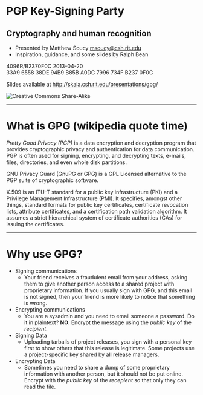 # PGP Key-Signing Party

## Cryptography and human recognition

- Presented by Matthew Soucy <msoucy@csh.rit.edu>
- Inspiration, guidance, and some slides by Ralph Bean

4096R/B2370F0C 2013-04-20  
33A9 6558 38DE 94B9 B85B  A0DC 7996 734F B237 0F0C

Slides available at http://skaia.csh.rit.edu/presentations/gpg/

![Creative Commons Share-Alike](http://i.creativecommons.org/l/by-sa/3.0/88x31.png)

---

# What is GPG (wikipedia quote time)

*Pretty Good Privacy (PGP)* is a data encryption and decryption program that provides cryptographic privacy and authentication for data communication.
PGP is often used for signing, encrypting, and decrypting texts, e-mails, files, directories, and even whole disk partitions.

GNU Privacy Guard (GnuPG or GPG) is a GPL Licensed alternative to the PGP suite of cryptographic software.

X.509 is an ITU-T standard for a public key infrastructure (PKI) and a Privilege Management Infrastructure (PMI).
It specifies, amongst other things, standard formats for public key certificates, certificate revocation lists,
attribute certificates, and a certification path validation algorithm.
It assumes a strict hierarchical system of certificate authorities (CAs) for issuing the certificates.

---

# Why use GPG?

- Signing communications
  - Your friend receives a fraudulent email from your address, asking them to give another person access to a shared project with proprietary information.
    If you usually sign with GPG, and this email is not signed, then your friend is more likely to notice that something is wrong.
- Encrypting communications
  - You are a sysadmin and you need to email someone a password.
    Do it in plaintext? **NO**.
	Encrypt the message using the *public key* of the *recipient*.
- Signing Data
  - Uploading tarballs of project releases, you sign with a personal key first to show others that this release is legitimate.
    Some projects use a project-specific key shared by all release managers.
- Encrypting Data
  - Sometimes you need to share a dump of some proprietary information with another person, but it should not be put online.
    Encrypt with the *public key* of the *recepient* so that only they can read the file.
